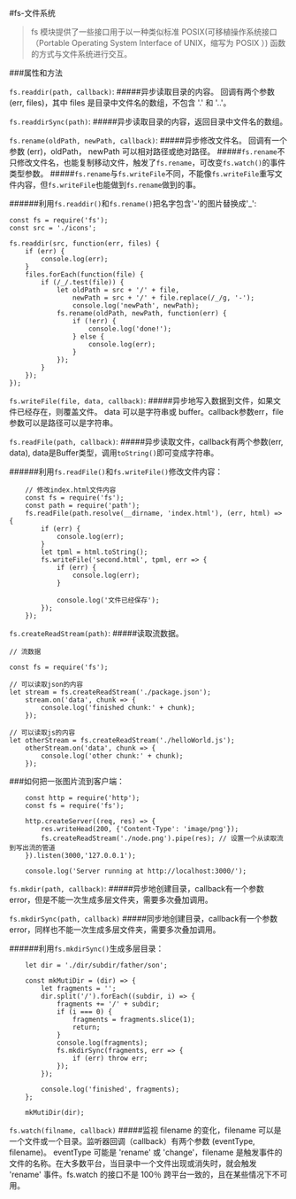 #fs-文件系统
>fs 模块提供了一些接口用于以一种类似标准 POSIX(可移植操作系统接口（Portable Operating System Interface of UNIX，缩写为 POSIX ）) 函数的方式与文件系统进行交互。

###属性和方法

`fs.readdir(path, callback)`:
#####异步读取目录的内容。 回调有两个参数 (err, files)，其中 files 是目录中文件名的数组，不包含 '.' 和 '..'。

`fs.readdirSync(path)`:
#####异步读取目录的内容，返回目录中文件名的数组。

`fs.rename(oldPath, newPath, callback)`:
#####异步修改文件名。 回调有一个参数 (err)，oldPath， newPath 可以相对路径或绝对路径。
#####`fs.rename`不只修改文件名，也能复制移动文件，触发了`fs.rename`，可改变`fs.watch()`的事件类型参数。
#####`fs.rename`与`fs.writeFile`不同，不能像`fs.writeFile`重写文件内容，但`fs.writeFile`也能做到`fs.rename`做到的事。


######利用`fs.readdir()`和`fs.rename()`把名字包含'-'的图片替换成'_':

```
const fs = require('fs');
const src = './icons';

fs.readdir(src, function(err, files) {
	if (err) {
		console.log(err);
	}
	files.forEach(function(file) {
		if (/_/.test(file)) {
			let oldPath = src + '/' + file,
				newPath = src + '/' + file.replace(/_/g, '-');
				console.log('newPath', newPath);
			fs.rename(oldPath, newPath, function(err) {
				if (!err) {
					console.log('done!');
				} else {
					console.log(err);
				}
			});
		}
	});
});
```

`fs.writeFile(file, data, callback)`:
#####异步地写入数据到文件，如果文件已经存在，则覆盖文件。 data 可以是字符串或 buffer。callback参数err，file参数可以是路径可以是字符串。

`fs.readFile(path, callback)`:
#####异步读取文件，callback有两个参数(err, data), data是Buffer类型，调用`toString()`即可变成字符串。

######利用`fs.readFile()`和`fs.writeFile()`修改文件内容：
```
    // 修改index.html文件内容
    const fs = require('fs');
    const path = require('path');
    fs.readFile(path.resolve(__dirname, 'index.html'), (err, html) => {
        if (err) {
            console.log(err);
        }
        let tpml = html.toString();
        fs.writeFile('second.html', tpml, err => {
            if (err) {
                console.log(err);
            }

            console.log('文件已经保存');
        });
    });
```

`fs.createReadStream(path)`:
#####读取流数据。
```
// 流数据

const fs = require('fs');

// 可以读取json的内容
let stream = fs.createReadStream('./package.json');
    stream.on('data', chunk => {
        console.log('finished chunk:' + chunk);
    });

// 可以读取js的内容    
let otherStream = fs.createReadStream('./helloWorld.js');
    otherStream.on('data', chunk => {
        console.log('other chunk:' + chunk);
    });
```

###如何把一张图片流到客户端：

```
    const http = require('http');
    const fs = require('fs');

    http.createServer((req, res) => {
        res.writeHead(200, {'Content-Type': 'image/png'});
        fs.createReadStream('./node.png').pipe(res); // 设置一个从读取流到写出流的管道
    }).listen(3000,'127.0.0.1');

    console.log('Server running at http://localhost:3000/');
```

`fs.mkdir(path, callback)`:
#####异步地创建目录，callback有一个参数error，但是不能一次生成多层文件夹，需要多次叠加调用。

`fs.mkdirSync(path, callback)`
#####同步地创建目录，callback有一个参数error，同样也不能一次生成多层文件夹，需要多次叠加调用。

######利用`fs.mkdirSync()`生成多层目录：
```
    let dir = './dir/subdir/father/son';

    const mkMutiDir = (dir) => {
        let fragments = '';
        dir.split('/').forEach((subdir, i) => {
            fragments += '/' + subdir;
            if (i === 0) {
                fragments = fragments.slice(1);
                return;
            }
            console.log(fragments);
            fs.mkdirSync(fragments, err => {
                if (err) throw err;
            });
        });

        console.log('finished', fragments);
    };

    mkMutiDir(dir);
```

`fs.watch(filname, callback)`
#####监视 filename 的变化，filename 可以是一个文件或一个目录。监听器回调（callback）有两个参数 (eventType, filename)。 eventType 可能是 'rename' 或 'change'，filename 是触发事件的文件的名称。在大多数平台，当目录中一个文件出现或消失时，就会触发 'rename' 事件。fs.watch 的接口不是 100％ 跨平台一致的，且在某些情况下不可用。
